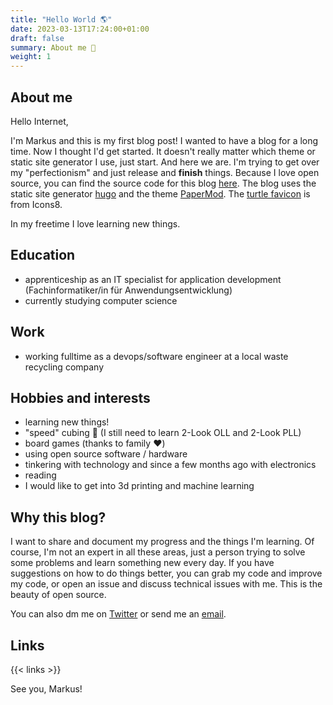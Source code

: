 ```yaml
---
title: "Hello World 🌎"
date: 2023-03-13T17:24:00+01:00
draft: false
summary: About me 🐢
weight: 1
---
```


## About me

Hello Internet,

I'm Markus and this is my first blog post! I wanted to have a blog for a long time. Now I thought I'd get started. It doesn't really matter which theme or static site generator I use, just start. And here we are. I'm trying to get over my "perfectionism" and just release and **__finish__** things. Because I love open source, you can find the source code for this blog [here](https://github.com/markusdick/blog). The blog uses the static site generator [hugo](https://github.com/gohugoio/hugo) and the theme [PaperMod](https://github.com/adityatelange/hugo-PaperMod). The [turtle favicon](https://icons8.com/icon/klZZJQYqaSjN/turtle) is from Icons8.

In my freetime I love learning new things.

## Education
- apprenticeship as an IT specialist for application development (Fachinformatiker/in für Anwendungsentwicklung)
- currently studying computer science

## Work
- working fulltime as a devops/software engineer at a local waste recycling company

## Hobbies and interests
- learning new things!
- "speed" cubing 🐢 (I still need to learn 2-Look OLL and 2-Look PLL)
- board games (thanks to family ❤️)
- using open source software / hardware
- tinkering with technology and since a few months ago with electronics
- reading
- I would like to get into 3d printing and machine learning

## Why this blog?
I want to share and document my progress and the things I'm learning. Of course, I'm not an expert in all these areas, just a person trying to solve some problems and learn something new every day. If you have suggestions on how to do things better, you can grab my code and improve my code, or open an issue and discuss technical issues with me. This is the beauty of open source.

You can also dm me on [Twitter](https://twitter.com/balkonbewohner) or send me an [email](mailto:blog@markusdick.de).

## Links
{{< links >}}

See you, Markus!
